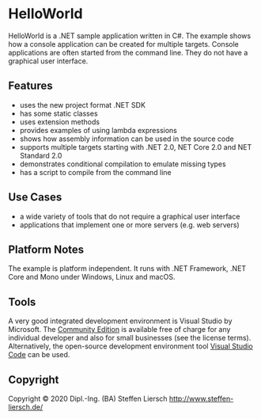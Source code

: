 # HelloWorld

HelloWorld is a .NET sample application written in C#. The example shows how a console application can be created for multiple targets. Console applications are often started from the command line. They do not have a graphical user interface.

## Features

- uses the new project format .NET SDK
- has some static classes
- uses extension methods
- provides examples of using lambda expressions
- shows how assembly information can be used in the source code
- supports multiple targets starting with .NET 2.0, NET Core 2.0 and NET Standard 2.0
- demonstrates conditional compilation to emulate missing types
- has a script to compile from the command line

## Use Cases

- a wide variety of tools that do not require a graphical user interface
- applications that implement one or more servers (e.g. web servers)

## Platform Notes

The example is platform independent. It runs with .NET Framework, .NET Core and Mono under Windows, Linux and macOS.

## Tools

A very good integrated development environment is Visual Studio by Microsoft. The [Community Edition](https://visualstudio.microsoft.com/de/vs/community/) is available free of charge for any individual developer and also for small businesses (see the license terms). Alternatively, the open-source development environment tool [Visual Studio Code](https://code.visualstudio.com/download) can be used.

## Copyright

Copyright © 2020 Dipl.-Ing. (BA) Steffen Liersch
http://www.steffen-liersch.de/